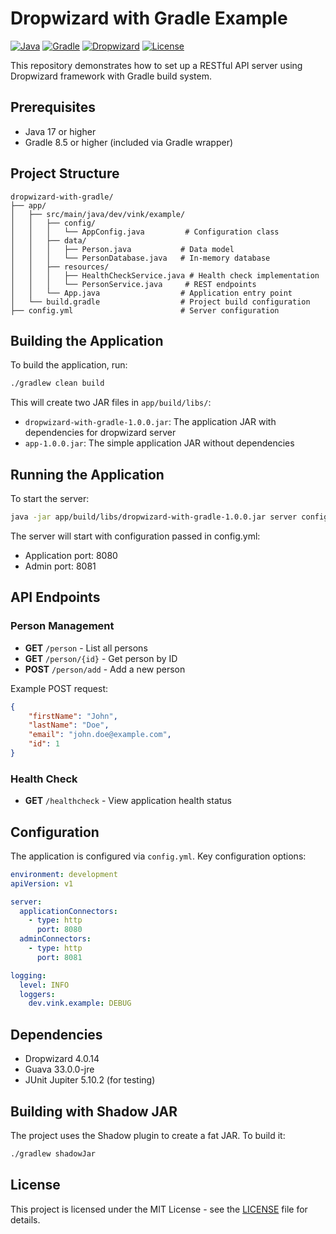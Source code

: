 # Dropwizard with Gradle Example

[![Java](https://img.shields.io/badge/Java-17%2B-blue.svg)](https://openjdk.java.net/)
[![Gradle](https://img.shields.io/badge/Gradle-8.5-brightgreen.svg)](https://gradle.org/)
[![Dropwizard](https://img.shields.io/badge/Dropwizard-4.0.14-orange.svg)](https://www.dropwizard.io/)
[![License](https://img.shields.io/badge/License-MIT-green.svg)](LICENSE)

This repository demonstrates how to set up a RESTful API server using Dropwizard framework with Gradle build system.

## Prerequisites

- Java 17 or higher
- Gradle 8.5 or higher (included via Gradle wrapper)

## Project Structure

```
dropwizard-with-gradle/
├── app/
│   ├── src/main/java/dev/vink/example/
│   │   ├── config/
│   │   │   └── AppConfig.java         # Configuration class
│   │   ├── data/
│   │   │   ├── Person.java           # Data model
│   │   │   └── PersonDatabase.java   # In-memory database
│   │   ├── resources/
│   │   │   ├── HealthCheckService.java # Health check implementation
│   │   │   └── PersonService.java     # REST endpoints
│   │   └── App.java                  # Application entry point
│   └── build.gradle                  # Project build configuration
├── config.yml                        # Server configuration
```

## Building the Application

To build the application, run:

```bash
./gradlew clean build
```

This will create two JAR files in `app/build/libs/`:
- `dropwizard-with-gradle-1.0.0.jar`: The application JAR with dependencies for dropwizard server
- `app-1.0.0.jar`: The simple application JAR without dependencies

## Running the Application

To start the server:

```bash
java -jar app/build/libs/dropwizard-with-gradle-1.0.0.jar server config.yml
```

The server will start with configuration passed in config.yml:
- Application port: 8080
- Admin port: 8081

## API Endpoints

### Person Management

- **GET** `/person` - List all persons
- **GET** `/person/{id}` - Get person by ID
- **POST** `/person/add` - Add a new person

Example POST request:
```json
{
    "firstName": "John",
    "lastName": "Doe",
    "email": "john.doe@example.com",
    "id": 1
}
```

### Health Check

- **GET** `/healthcheck` - View application health status

## Configuration

The application is configured via `config.yml`. Key configuration options:

```yaml
environment: development
apiVersion: v1

server:
  applicationConnectors:
    - type: http
      port: 8080
  adminConnectors:
    - type: http
      port: 8081

logging:
  level: INFO
  loggers:
    dev.vink.example: DEBUG
```

## Dependencies

- Dropwizard 4.0.14
- Guava 33.0.0-jre
- JUnit Jupiter 5.10.2 (for testing)

## Building with Shadow JAR

The project uses the Shadow plugin to create a fat JAR. To build it:

```bash
./gradlew shadowJar
```

## License

This project is licensed under the MIT License - see the [LICENSE](LICENSE) file for details.
